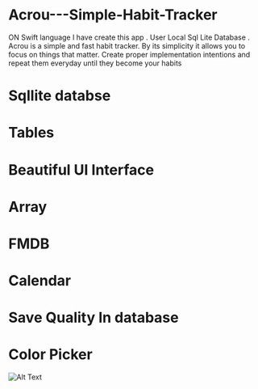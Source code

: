 # Acrou---Simple-Habit-Tracker
ON Swift language I have create this app . User Local Sql Lite Database . Acrou is a simple and fast habit tracker. By its simplicity it allows you to focus on things that matter. Create proper implementation intentions and repeat them everyday until they become your habits
# Sqllite databse 
# Tables 
# Beautiful UI Interface 
# Array 
# FMDB
# Calendar 
# Save Quality In database 
# Color Picker

![Alt Text](http://chandwani.site11.com/DemoProjectGif/AEROU.gif)
